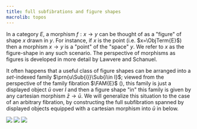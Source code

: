```yaml
---
title: full subfibrations and figure shapes
macrolib: topos
---
```


In a category $E$, a morphism $f : x\to y$ can be thought of as a "figure" of shape $x$ drawn in $y$. For instance, if $x$ is the point (i.e. $x=\ObjTerm{E}$) then a morphism $x\to y$ is a "point" of the "space" $y$. We refer to $x$ as the figure-shape in any such scenario. The perspective of morphisms as figures is developed in more detail by Lawvere and Schanuel.

It often happens that a useful class of figure shapes can be arranged into a *set*-indexed family $\prn{u\Sub{i}}\Sub{i\in I}$; viewed from the perspective of the family fibration $\FAM{E}$ ([](frct-0006)), this family is just a displayed object $\bar{u}$ over $I$ and then a figure shape "in" this family is given by any cartesian morphism $\bar{z}\to\bar{u}$. We will generalize this situation to the case of an arbitrary fibration, by constructing the full subfibration spanned by displayed objects equipped with a cartesian morphism into $\bar{u}$ in [](frct-0010) below.

![](frct-0010)
![](frct-002K)
![](frct-002I)
